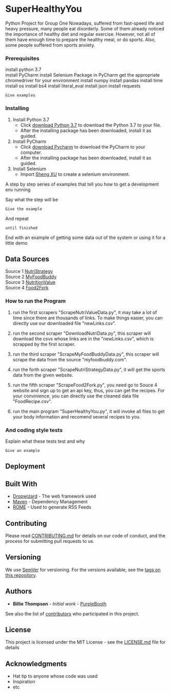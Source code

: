 # SuperHealthyYou
Python Project for Group One
Nowadays, suffered from fast-speed life and heavy pressure, many people eat disorderly. Some of them already noticed the importance of healthy diet and regular exercise. However, not all of them have enough time to prepare the healthy meal, or do sports. Also, some people suffered from sports anxiety.

### Prerequisites

install python 3.7  
install PyCharm
install Selenium Package in PyCharm
get the appropriate chromedriver for your environment
install numpy
install pandas
install time
install os
install bs4
install literal_eval
install json
install requests
```
Give examples
```

### Installing

1. Install Python 3.7  
   * Click [download Python 3.7](https://www.jetbrains.com/pycharm/) to download the Python 3.7 to your file.  
   * After the installing package has been downloaded, install it as guided.  
2. Install PyCharm  
   * Click [download Pycharm](https://www.python.org/downloads/) to download the PyCharm to your computer.  
   * After the installing package has been downloaded, install it as guided.  
3. Install Selenium  
   * Import [Sheng XU](https://www.google.com/search?source=hp&ei=Pxi2W_2GHYy68QXb2IvICw&q=sheng+xu&oq=sheng+xu&gs_l=psy-ab.3..0l2j0i10k1l8.3615.5025.0.5364.8.8.0.0.0.0.581.950.3-1j0j1.2.0....0...1c.1.64.psy-ab..6.2.948....0.lMr-BsaC6AM) to create a selenium environment.

A step by step series of examples that tell you how to get a development env running

Say what the step will be

```
Give the example
```

And repeat

```
until finished
```

End with an example of getting some data out of the system or using it for a little demo

## Data Sources

Source 1 [NutriStrategy](https://www.nutristrategy.com/activitylist.htm)  
Source 2 [MyFoodBuddy](http://www.myfoodbuddy.com/foodCalorieTable.htm)  
Source 3 [NutritionValue](https://www.nutritionvalue.org/)  
Source 4 [Food2Fork](https://www.food2fork.com/about/api)  

### How to run the Program

1. run the first scrapers "ScrapeNutriValueData.py", it may take a lot of time since there are thousands of links. To make things easier, you can directly use our downloaded file "newLinks.csv".

2. run the second scraper "DownloadNutriData.py", this scraper will download the csvs whose links are in the "newLinks.csv", which is scrapped by the first scraper.

3. run the third scraper "ScrapeMyFoodBuddyData.py", this scraper will scrape the data from the source "myfoodbuddy.com".

4. run the forth scraper "ScrapeNutriStrategyData.py", it will get the sports data from the given website.

5. run the fifth scraper "ScrapeFood2Fork.py", you need go to Souce 4 website and sign up to get an api key, thus, you can get the recipes. For your convinience, you can directly use the cleaned data file "FoodRecipe.csv".

6. run the main program "SuperHealthyYou.py", it will invoke all files to get your body information and recomend several recipes to you.

### And coding style tests

Explain what these tests test and why

```
Give an example
```

## Deployment



## Built With

* [Dropwizard](http://www.dropwizard.io/1.0.2/docs/) - The web framework used
* [Maven](https://maven.apache.org/) - Dependency Management
* [ROME](https://rometools.github.io/rome/) - Used to generate RSS Feeds

## Contributing

Please read [CONTRIBUTING.md](https://gist.github.com/PurpleBooth/b24679402957c63ec426) for details on our code of conduct, and the process for submitting pull requests to us.

## Versioning

We use [SemVer](http://semver.org/) for versioning. For the versions available, see the [tags on this repository](https://github.com/your/project/tags). 

## Authors

* **Billie Thompson** - *Initial work* - [PurpleBooth](https://github.com/PurpleBooth)

See also the list of [contributors](https://github.com/your/project/contributors) who participated in this project.

## License

This project is licensed under the MIT License - see the [LICENSE.md](LICENSE.md) file for details

## Acknowledgments

* Hat tip to anyone whose code was used
* Inspiration
* etc
